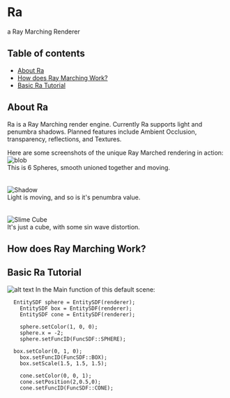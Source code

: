 # Ra
a Ray Marching Renderer

## Table of contents
* [About Ra](#About-Ra)
* [How does Ray Marching Work?](#How-does-Ray-Marching-Work)
* [Basic Ra Tutorial](#Basic-Ra-Tutorial)

## About Ra
Ra is a Ray Marching render engine. Currently Ra supports light and penumbra shadows.
Planned features include Ambient Occlusion, transparency, reflections, and Textures.

Here are some screenshots of the unique Ray Marched rendering in action:  
![blob](https://imgur.com/sBvJpzy.gif)  
This is 6 Spheres, smooth unioned together and moving.  
<br />
<br />
![Shadow](https://imgur.com/KlXvIjW.gif)  
Light is moving, and so is it's penumbra value.  
<br />
<br />
![Slime Cube](https://imgur.com/9ZLggEj.gif)  
It's just a cube, with some sin wave distortion.  

## How does Ray Marching Work?

## Basic Ra Tutorial
![alt text](https://imgur.com/ODeeMJh.png)
In the Main function of this default scene:
```
  EntitySDF sphere = EntitySDF(renderer);
	EntitySDF box = EntitySDF(renderer);
	EntitySDF cone = EntitySDF(renderer);

	sphere.setColor(1, 0, 0);
	sphere.x = -2;
	sphere.setFuncID(FuncSDF::SPHERE);

  box.setColor(0, 1, 0);
	box.setFuncID(FuncSDF::BOX);
	box.setScale(1.5, 1.5, 1.5);

	cone.setColor(0, 0, 1);
	cone.setPosition(2,0.5,0);
	cone.setFuncID(FuncSDF::CONE);
```
